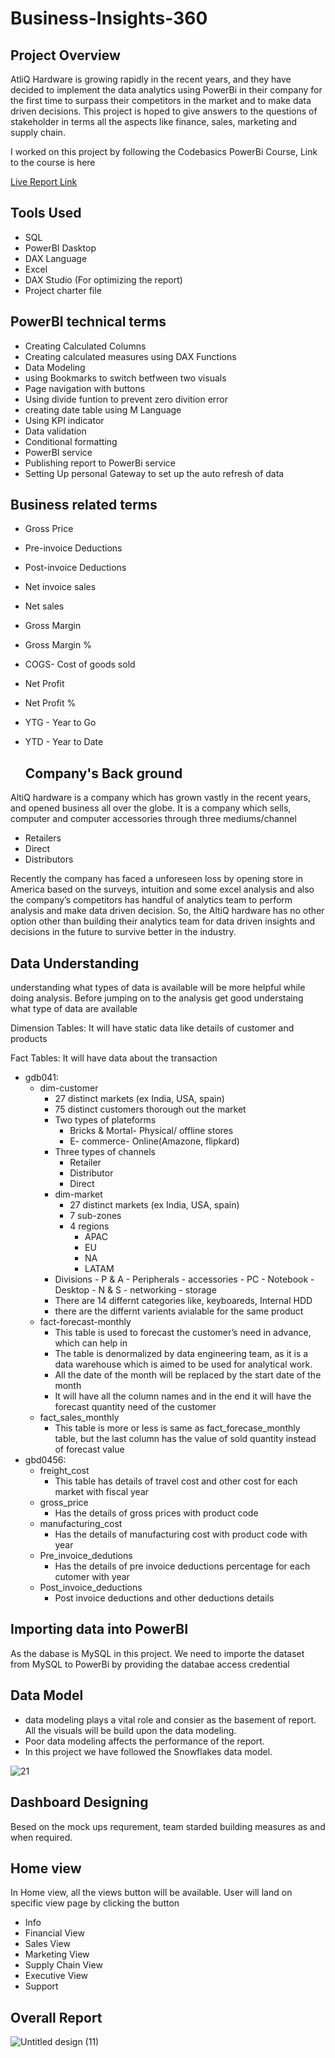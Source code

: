 # Business-Insights-360

## Project Overview
AtliQ Hardware is growing rapidly in the recent years, and they have decided to implement the data analytics using PowerBi in their company for the first time to surpass their competitors in the market and to make data driven decisions. This project is hoped to give answers to the questions of stakeholder in terms all the aspects like finance, sales, marketing and supply chain.

I worked on this project by following the Codebasics PowerBi Course, Link to the course is here

[Live Report Link](https://app.powerbi.com/groups/me/reports/02f7f83c-875c-4576-90e1-4bdcba32ff31/ReportSectiona4dfa1bcf0a9fd3afc0e?experience=power-bi)

## Tools Used
- SQL
- PowerBI Dasktop
- DAX Language
- Excel
- DAX Studio (For optimizing the report)
- Project charter file

## PowerBI technical terms
- Creating Calculated Columns
- Creating calculated measures using DAX Functions
- Data Modeling
- using Bookmarks to switch betfween two visuals
- Page navigation with buttons
- Using divide funtion to prevent zero divition error
- creating date table using M Language
- Using KPI indicator
- Data validation
- Conditional formatting
- PowerBI service
- Publishing report to PowerBi service
- Setting Up personal Gateway to set up the auto refresh of data

 ## Business related terms
 - Gross Price
 - Pre-invoice Deductions
 - Post-invoice Deductions
 - Net invoice sales
 - Net sales
 - Gross Margin
 - Gross Margin %
 - COGS- Cost of goods sold
 - Net Profit
 - Net Profit %
 - YTG - Year to Go
 - YTD - Year to Date

   ## Company's Back ground
AltiQ hardware is a company which has grown vastly in the recent years, and opened business all over the globe. It is a company which sells, computer and computer accessories through three mediums/channel

- Retailers
- Direct
- Distributors
  
Recently the company has faced a unforeseen loss by opening store in America based on the surveys, intuition and some excel analysis and also the company’s competitors has handful of analytics team to perform analysis and make data driven decision. So, the AltiQ hardware has no other option other than building their analytics team for data driven insights and decisions in the future to survive better in the industry.

## Data Understanding
understanding what  types of data is available will be more helpful while doing analysis. Before jumping on to the analysis get good understaing  what type of data are available

Dimension Tables: It will have static data like details of customer and products

Fact Tables:  It will have data about the transaction

- gdb041:
   - dim-customer
        - 27 distinct markets (ex India, USA, spain)
        - 75 distinct customers thorough out the market
        - Two types of plateforms
            - Bricks & Mortal- Physical/ offline stores
            - E- commerce- Online(Amazone, flipkard)
        - Three types of channels
           - Retailer
           - Distributor
           - Direct
        - dim-market
           - 27 distinct markets (ex India, USA, spain)
           - 7 sub-zones
           - 4 regions
                - APAC
                - EU
                - NA
                - LATAM
        - Divisions
                - P & A
                   - Peripherals
                   - accessories
                - PC
                   - Notebook
                   - Desktop
                - N & S
                   - networking
                   - storage
        - There are 14 differnt categories like, keyboareds, Internal HDD
        - there are the differnt varients avialable for the same product
   - fact-forecast-monthly
        - This table is used to forecast the customer’s need in advance, which can help in
        - The table is denormalized by data engineering team, as it is a data warehouse which is aimed to be used for analytical work.
        - All the date of the month will be replaced by the start date of the month
        - It will have all the column names and in the end it will have the forecast quantity need of the customer
   - fact_sales_monthly
        - This table is more or less is same as fact_forecase_monthly table, but the last column has the value of sold quantity instead of forecast value
 - gbd0456:
     - freight_cost
        - This table has details of travel cost and other cost for each market with fiscal year
     - gross_price
        - Has the details of gross prices with product code
     - manufacturing_cost
        - Has the details of manufacturing cost with product code with year
     - Pre_invoice_dedutions
        - Has the details of pre invoice deductions percentage for each cutomer with year
     - Post_invoice_deductions
        - Post invoice deductions and other deductions details

## Importing data into PowerBI
   As the dabase is MySQL in this project. We need to importe the dataset from MySQL to PowerBi by providing the databae access credential

## Data Model
   - data modeling plays a vital role and consier as the basement of report. All the visuals will be build upon the data modeling.
   - Poor data modeling affects the performance of the report.
   - In this project we have followed the Snowflakes data model.

 ![21](https://github.com/Gouhar01/Business-Insights-360/assets/141431067/c96318af-8b4c-4dac-b0c2-1089292f38d3)

## Dashboard Designing 
Besed on the mock ups requrement, team starded building measures as and when required.

## Home view
In Home view, all the views button will be available. User will land on specific view page by clicking the button
 - Info
 - Financial View
 - Sales View
 - Marketing View
 - Supply Chain View
 - Executive View
 - Support

## Overall Report

![Untitled design (11)](https://github.com/Gouhar01/Business-Insights-360/assets/141431067/f4549a1c-23fe-4d20-af4d-f572d167724f)
          
        
          

          
     
     
    
        
                   
        
        
        
     

                        
      
  
  
